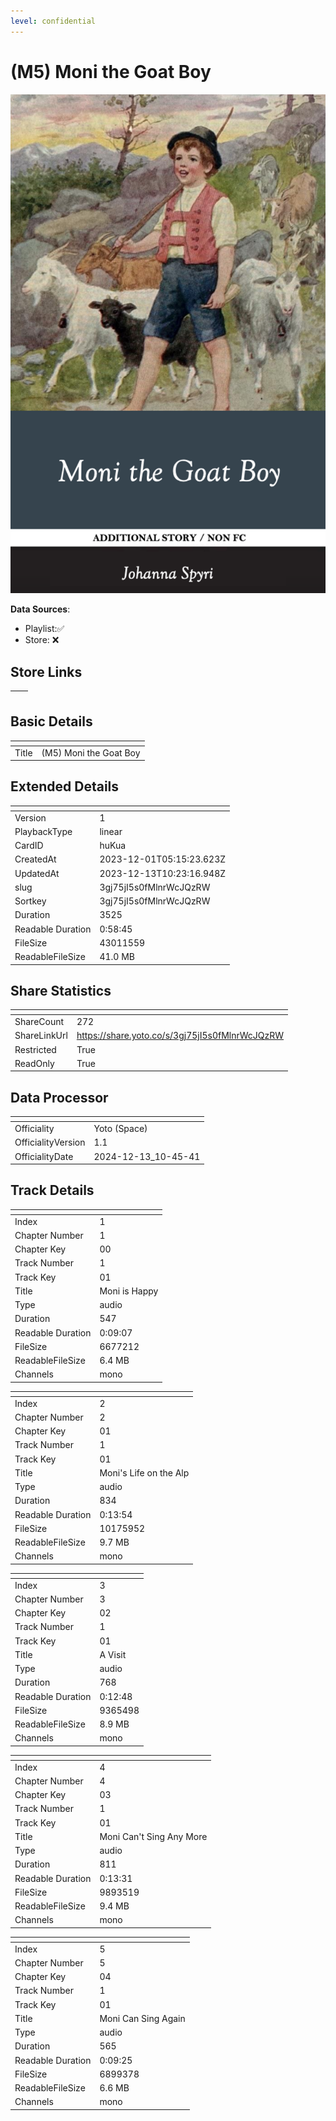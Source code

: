 ```yaml
---
level: confidential
---
```

# (M5) Moni the Goat Boy

![card_[huKua].png](../../img/cards/card_[huKua].png)

**Data Sources**: 

- Playlist:✅
- Store: ❌


## Store Links

| <!-- --> | <!-- --> |
| - | - |


## Basic Details

| <!-- --> | <!-- --> |
| - | - |
| Title | (M5) Moni the Goat Boy |


## Extended Details

| <!-- --> | <!-- --> |
| - | - |
| Version | 1 |
| PlaybackType | linear |
| CardID | huKua |
| CreatedAt | 2023-12-01T05:15:23.623Z |
| UpdatedAt | 2023-12-13T10:23:16.948Z |
| slug | 3gj75jI5s0fMlnrWcJQzRW |
| Sortkey | 3gj75jI5s0fMlnrWcJQzRW |
| Duration | 3525 |
| Readable Duration | 0:58:45 |
| FileSize | 43011559 |
| ReadableFileSize | 41.0 MB |


## Share Statistics

| <!-- --> | <!-- --> |
| - | - |
| ShareCount | 272 |
| ShareLinkUrl | https://share.yoto.co/s/3gj75jI5s0fMlnrWcJQzRW |
| Restricted | True |
| ReadOnly | True |


## Data Processor

| <!-- --> | <!-- --> |
| - | - |
| Officiality | Yoto (Space)
| OfficialityVersion | 1.1
| OfficialityDate | 2024-12-13_10-45-41


## Track Details

| <!-- --> | <!-- --> |
| - | - |
| Index | 1 |
| Chapter Number | 1 |
| Chapter Key | 00 |
| Track Number | 1 |
| Track Key | 01 |
| Title | Moni is Happy |
| Type | audio |
| Duration | 547 |
| Readable Duration | 0:09:07 |
| FileSize | 6677212 |
| ReadableFileSize | 6.4 MB |
| Channels | mono |

| <!-- --> | <!-- --> |
| - | - |
| Index | 2 |
| Chapter Number | 2 |
| Chapter Key | 01 |
| Track Number | 1 |
| Track Key | 01 |
| Title |  Moni's Life on the Alp |
| Type | audio |
| Duration | 834 |
| Readable Duration | 0:13:54 |
| FileSize | 10175952 |
| ReadableFileSize | 9.7 MB |
| Channels | mono |

| <!-- --> | <!-- --> |
| - | - |
| Index | 3 |
| Chapter Number | 3 |
| Chapter Key | 02 |
| Track Number | 1 |
| Track Key | 01 |
| Title | A Visit |
| Type | audio |
| Duration | 768 |
| Readable Duration | 0:12:48 |
| FileSize | 9365498 |
| ReadableFileSize | 8.9 MB |
| Channels | mono |

| <!-- --> | <!-- --> |
| - | - |
| Index | 4 |
| Chapter Number | 4 |
| Chapter Key | 03 |
| Track Number | 1 |
| Track Key | 01 |
| Title | Moni Can't Sing Any More |
| Type | audio |
| Duration | 811 |
| Readable Duration | 0:13:31 |
| FileSize | 9893519 |
| ReadableFileSize | 9.4 MB |
| Channels | mono |

| <!-- --> | <!-- --> |
| - | - |
| Index | 5 |
| Chapter Number | 5 |
| Chapter Key | 04 |
| Track Number | 1 |
| Track Key | 01 |
| Title | Moni Can Sing Again |
| Type | audio |
| Duration | 565 |
| Readable Duration | 0:09:25 |
| FileSize | 6899378 |
| ReadableFileSize | 6.6 MB |
| Channels | mono |

